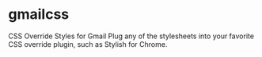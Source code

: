 # gmailcss
CSS Override Styles for Gmail
Plug any of the stylesheets into your favorite CSS override plugin, such as Stylish for Chrome.
